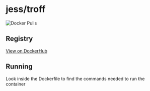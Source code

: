 # jess/troff

![Docker Pulls](https://img.shields.io/docker/pulls/jess/troff)



## Registry

[View on DockerHub](https://hub.docker.com/r/jess/troff)

## Running

Look inside the Dockerfile to find the commands needed to run the container
